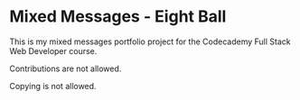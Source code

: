 Mixed Messages - Eight Ball
===========================

This is my mixed messages portfolio project for the Codecademy Full Stack Web Developer course.

Contributions are not allowed.

Copying is not allowed.
